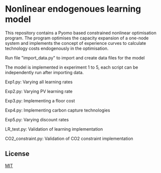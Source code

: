 # Nonlinear endogenoues learning model
This repository contains a Pyomo based constrained nonlinear optimisation program. The program optimises the capacity expansion of a one-node system and implements the concept of experience curves to calculate technology costs endogenously in the optimisation. 


Run file "import_data.py" to import and create data files for the model

The model is implemented in experiment 1 to 5, each script can be independently run after importing data.

Exp1.py: Varying all learning rates

Exp2.py: Varying PV learning rate

Exp3.py: Implementing a floor cost

Exp4.py: Implementing carbon capture technologies

Exp5.py: Varying discount rates

LR_test.py: Validation of learning implementation

CO2_constraint.py: Validation of CO2 constraint implementation


## License

[MIT](https://choosealicense.com/licenses/mit/)
